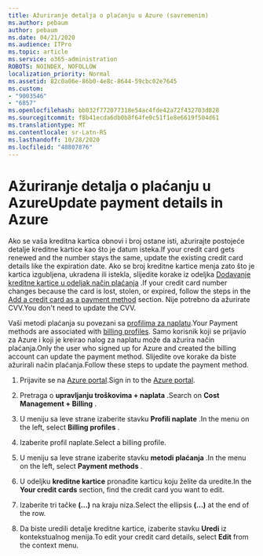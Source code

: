 ```yaml
---
title: Ažuriranje detalja o plaćanju u Azure (savremenim)
ms.author: pebaum
author: pebaum
ms.date: 04/21/2020
ms.audience: ITPro
ms.topic: article
ms.service: o365-administration
ROBOTS: NOINDEX, NOFOLLOW
localization_priority: Normal
ms.assetid: 82c0a06e-86b0-4e8c-8644-59cbc02e7645
ms.custom:
- "9003546"
- "6857"
ms.openlocfilehash: bb032f772077318e54ac4fde42a72f432703d828
ms.sourcegitcommit: f8b41ecda6db0b8f64fe0c51f1e8e6619f504d61
ms.translationtype: MT
ms.contentlocale: sr-Latn-RS
ms.lasthandoff: 10/28/2020
ms.locfileid: "48807876"
---
```

# <a name="update-payment-details-in-azure"></a><span data-ttu-id="84d37-102">Ažuriranje detalja o plaćanju u Azure</span><span class="sxs-lookup"><span data-stu-id="84d37-102">Update payment details in Azure</span></span>

<span data-ttu-id="84d37-103">Ako se vaša kreditna kartica obnovi i broj ostane isti, ažurirajte postojeće detalje kreditne kartice kao što je datum isteka.</span><span class="sxs-lookup"><span data-stu-id="84d37-103">If your credit card gets renewed and the number stays the same, update the existing credit card details like the expiration date.</span></span> <span data-ttu-id="84d37-104">Ako se broj kreditne kartice menja zato što je kartica izgubljena, ukradena ili istekla, slijedite korake iz odeljka [Dodavanje kreditne kartice u odeljak način plaćanja](https://docs.microsoft.com/azure/cost-management-billing/manage/change-credit-card?WT.mc_id=Portal-Microsoft_Azure_Support#addcard) .</span><span class="sxs-lookup"><span data-stu-id="84d37-104">If your credit card number changes because the card is lost, stolen, or expired, follow the steps in the [Add a credit card as a payment method](https://docs.microsoft.com/azure/cost-management-billing/manage/change-credit-card?WT.mc_id=Portal-Microsoft_Azure_Support#addcard) section.</span></span> <span data-ttu-id="84d37-105">Nije potrebno da ažurirate CVV.</span><span class="sxs-lookup"><span data-stu-id="84d37-105">You don't need to update the CVV.</span></span>

<span data-ttu-id="84d37-106">Vaši metodi plaćanja su povezani sa [profilima za naplatu](https://docs.microsoft.com/azure/billing/billing-how-to-change-credit-card?WT.mc_id=Portal-Microsoft_Azure_Support#change-payment-method-for-a-billing-profile).</span><span class="sxs-lookup"><span data-stu-id="84d37-106">Your Payment methods are associated with [billing profiles](https://docs.microsoft.com/azure/billing/billing-how-to-change-credit-card?WT.mc_id=Portal-Microsoft_Azure_Support#change-payment-method-for-a-billing-profile).</span></span> <span data-ttu-id="84d37-107">Samo korisnik koji se prijavio za Azure i koji je kreirao nalog za naplatu može da ažurira način plaćanja.</span><span class="sxs-lookup"><span data-stu-id="84d37-107">Only the user who signed up for Azure and created the billing account can update the payment method.</span></span> <span data-ttu-id="84d37-108">Slijedite ove korake da biste ažurirali način plaćanja.</span><span class="sxs-lookup"><span data-stu-id="84d37-108">Follow these steps to update the payment method.</span></span>

1. <span data-ttu-id="84d37-109">Prijavite se na [Azure portal](https://portal.azure.com/).</span><span class="sxs-lookup"><span data-stu-id="84d37-109">Sign in to the [Azure portal](https://portal.azure.com/).</span></span>

2. <span data-ttu-id="84d37-110">Pretraga o **upravljanju troškovima + naplata** .</span><span class="sxs-lookup"><span data-stu-id="84d37-110">Search on **Cost Management + Billing** .</span></span>

3. <span data-ttu-id="84d37-111">U meniju sa leve strane izaberite stavku **Profili naplate** .</span><span class="sxs-lookup"><span data-stu-id="84d37-111">In the menu on the left, select **Billing profiles** .</span></span>

4. <span data-ttu-id="84d37-112">Izaberite profil naplate.</span><span class="sxs-lookup"><span data-stu-id="84d37-112">Select a billing profile.</span></span>

5. <span data-ttu-id="84d37-113">U meniju sa leve strane izaberite stavku **metodi plaćanja** .</span><span class="sxs-lookup"><span data-stu-id="84d37-113">In the menu on the left, select **Payment methods** .</span></span>

6. <span data-ttu-id="84d37-114">U odeljku **kreditne kartice** pronađite karticu koju želite da uredite.</span><span class="sxs-lookup"><span data-stu-id="84d37-114">In the **Your credit cards** section, find the credit card you want to edit.</span></span>
7. <span data-ttu-id="84d37-115">Izaberite tri tačke **(...)** na kraju niza.</span><span class="sxs-lookup"><span data-stu-id="84d37-115">Select the ellipsis **(...)** at the end of the row.</span></span>

8. <span data-ttu-id="84d37-116">Da biste uredili detalje kreditne kartice, izaberite stavku  **Uredi**  iz kontekstualnog menija.</span><span class="sxs-lookup"><span data-stu-id="84d37-116">To edit your credit card details, select  **Edit**  from the context menu.</span></span>
